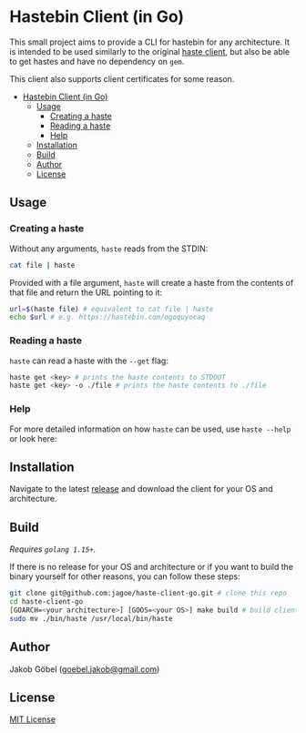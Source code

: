 # Hastebin Client (in Go)

This small project aims to provide a CLI for hastebin for any architecture. It is intended to be used similarly to the
original [haste client](https://github.com/seejohnrun/haste-client), but also be able to get hastes and have no dependency on
`gem`.

This client also supports client certificates for some reason.

* [Hastebin Client (in Go)](#hastebin-client-in-go)
  * [Usage](#usage)
    * [Creating a haste](#creating-a-haste)
    * [Reading a haste](#reading-a-haste)
    * [Help](#help)
  * [Installation](#installation)
  * [Build](#build)
  * [Author](#author)
  * [License](#license)

## Usage

### Creating a haste

Without any arguments, `haste` reads from the STDIN:

```bash
cat file | haste
```

Provided with a file argument, `haste` will create a haste from the contents of that file and return the URL pointing to it:

```bash
url=$(haste file) # equivalent to cat file | haste
echo $url # e.g. https://hastebin.com/ogoquyocaq
```

### Reading a haste

`haste` can read a haste with the `--get` flag:

```bash
haste get <key> # prints the haste contents to STDOUT
haste get <key> -o ./file # prints the haste contents to ./file
```

### Help

For more detailed information on how `haste` can be used, use `haste --help` or look here:

<!-- BEGIN:HELP OUTPUT -->
<!-- TODO: generate help and add here -->
<!-- END:HELP OUTPUT -->

## Installation

Navigate to the latest [release](https://github.com/jagoe/haste-client-go/releases) and download the client for your OS and architecture.

## Build

_Requires `golang 1.15+`._

If there is no release for your OS and architecture or if you want to build the binary yourself for other reasons,
you can follow these steps:

```bash
git clone git@github.com:jagoe/haste-client-go.git # clone this repo
cd haste-client-go
[GOARCH=<your architecture>] [GOOS=<your OS>] make build # build client
sudo mv ./bin/haste /usr/local/bin/haste
```

## Author

Jakob Göbel (goebel.jakob@gmail.com)

## License

[MIT License](./LICENSE)
